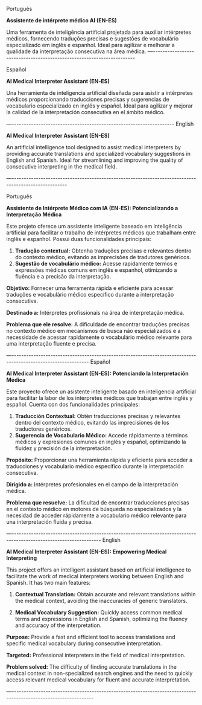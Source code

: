 Português

**Assistente de intérprete médico AI (EN-ES)**

Uma ferramenta de inteligência artificial projetada para auxiliar intérpretes médicos, fornecendo traduções precisas e sugestões de vocabulário especializado em inglês e espanhol. Ideal para agilizar e melhorar a qualidade da interpretação consecutiva na área médica.
—----------------------------------------------------------------------

Español

**AI Medical Interpreter Assistant (EN-ES)** 

Una herramienta de inteligencia artificial diseñada para asistir a intérpretes médicos proporcionando traducciones precisas y sugerencias de vocabulario especializado en inglés y español. Ideal para agilizar y mejorar la calidad de la interpretación consecutiva en el ámbito médico.

—-------------------------------------------------------------------
English

**AI Medical Interpreter Assistant (EN-ES)**

An artificial intelligence tool designed to assist medical interpreters by providing accurate translations and specialized vocabulary suggestions in English and Spanish. Ideal for streamlining and improving the quality of consecutive interpreting in the medical field.

—-----------------------------------------------------------------------------------------------------

Português

**Assistente de Intérprete Médico com IA (EN-ES): Potencializando a Interpretação Médica**

Este projeto oferece um assistente inteligente baseado em inteligência artificial para facilitar o trabalho de intérpretes médicos que trabalham entre inglês e espanhol. Possui duas funcionalidades principais:

1. **Tradução contextual:** Obtenha traduções precisas e relevantes dentro do contexto médico, evitando as imprecisões de tradutores genéricos.
2. **Sugestão de vocabulário médico:** Acesse rapidamente termos e expressões médicas comuns em inglês e espanhol, otimizando a fluência e a precisão da interpretação.

**Objetivo:** Fornecer uma ferramenta rápida e eficiente para acessar traduções e vocabulário médico específico durante a interpretação consecutiva.

**Destinado a:** Intérpretes profissionais na área de interpretação médica.

**Problema que ele resolve:** A dificuldade de encontrar traduções precisas no contexto médico em mecanismos de busca não especializados e a necessidade de acessar rapidamente o vocabulário médico relevante para uma interpretação fluente e precisa.

—--------------------------------------------------------------------------------------------------------------
Español

**AI Medical Interpreter Assistant (EN-ES): Potenciando la Interpretación Médica** 

Este proyecto ofrece un asistente inteligente basado en inteligencia artificial para facilitar la labor de los intérpretes médicos que trabajan entre inglés y español. Cuenta con dos funcionalidades principales:

1. **Traducción Contextual:** Obtén traducciones precisas y relevantes dentro del contexto médico, evitando las imprecisiones de los traductores genéricos. 
2. **Sugerencia de Vocabulario Médico:** Accede rápidamente a términos médicos y expresiones comunes en inglés y español, optimizando la fluidez y precisión de la interpretación. 

**Propósito:** Proporcionar una herramienta rápida y eficiente para acceder a traducciones y vocabulario médico específico durante la interpretación consecutiva. 

**Dirigido a:** Intérpretes profesionales en el campo de la interpretación médica. 

**Problema que resuelve:** La dificultad de encontrar traducciones precisas en el contexto médico en motores de búsqueda no especializados y la necesidad de acceder rápidamente a vocabulario médico relevante para una interpretación fluida y precisa.

—-------------------------------------------------------------------------------------------------------------------
English

**AI Medical Interpreter Assistant (EN-ES): Empowering Medical Interpreting**

This project offers an intelligent assistant based on artificial intelligence to facilitate the work of medical interpreters working between English and Spanish. It has two main features:

1. **Contextual Translation:** Obtain accurate and relevant translations within the medical context, avoiding the inaccuracies of generic translators.

2. **Medical Vocabulary Suggestion:** Quickly access common medical terms and expressions in English and Spanish, optimizing the fluency and accuracy of the interpretation.

**Purpose:** Provide a fast and efficient tool to access translations and specific medical vocabulary during consecutive interpretation.

**Targeted:** Professional interpreters in the field of medical interpretation.

**Problem solved:** The difficulty of finding accurate translations in the medical context in non-specialized search engines and the need to quickly access relevant medical vocabulary for fluent and accurate interpretation.

—----------------------------------------------------------------------------------------------------------------
